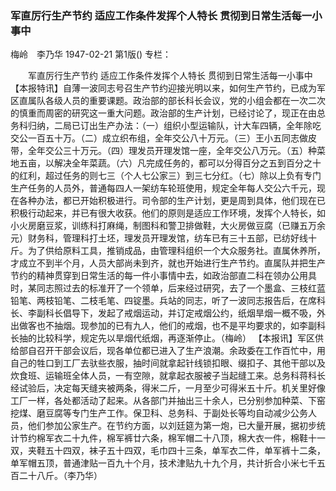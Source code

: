 ### 军直厉行生产节约  适应工作条件发挥个人特长  贯彻到日常生活每一小事中
梅岭　李乃华
1947-02-21
第1版()
专栏：

　　军直厉行生产节约
    适应工作条件发挥个人特长
    贯彻到日常生活每一小事中
    【本报特讯】自薄一波同志号召生产节约迎接光明以来，如何生产节约，已成为军区直属队各级人员的重要课题。政治部的部长科长会议，党的小组会都在一次二次的慎重而周密的研究这一重大问题。政治部的生产计划，已经讨论了，现正在由总务科归纳，二局已订出生产办法：（一）组织小型运输队，计大车四辆，全年除吃交公一百五十万。（二）成立织布组，全年交公八十万元。（三）王小五同志做皮带，全年交公三十万元。（四）理发员开理发馆一座，全年交公八万元。（五）种菜地五亩，以解决全年菜蔬。（六）凡完成任务的，都可以分得百分之五到百分之十的红利，超过任务的则七三（个人七公家三）到三七分红。（七）除以上负有专门生产任务的人员外，普通每四人一架纺车轮班使用，规定全年每人交公六千元，现在各种办法，都已开始积极进行。司令部的生产计划，更是周到具体，他们现在已积极行动起来，并已有很大收获。他们的原则是适应工作环境，发挥个人特长，如小火房磨豆浆，训练科打麻绳，制图科和警卫排做鞋，大火房做豆腐（已赚五万余元）财务科，管理科打土坯，理发员开理发馆，纺车已有三十五部，已纺好线十斤。为了供给原料工具，推销成品，由管理科组织一个大众服务社。直属休养所，才成立不到半个月，人员大部尚未到齐，就也开始进行生产节约。直属队并把生产节约的精神贯穿到日常生活的每一件小事情中去，如政治部直二科在领办公用具时，某同志照过去的标准开了一个领单，后来经过研究，去了一个墨盒、三枝红蓝铅笔、两枝铅笔、二枝毛笔、四锭墨。兵站的同志，听了一波同志报告后，在席科长、李副科长倡导下，发起了戒烟运动，并订定戒烟公约，纸烟旱烟一概不吸，外出做客也不抽烟。现参加的已有九人，他们的戒烟，也不是平均要求的，如李副科长抽的比较科学，规定先以旱烟代纸烟，再逐渐停止。（梅岭）
    【本报讯】军区供给部自召开干部会议后，现各单位都已进入了生产浪潮。余政委在工作百忙中，用自己的牲口到工厂去驮些衣服，抽时间就拿起针线锁扣眼、缀扣子、其他干部以及炊食班、运输班全体人员，一有空隙，就拿起衣服被子当起缝工来。总务科蒋科长经试验后，决定每天缝夹被两条，得米二斤，一月至少可得米五十斤。机关里好像工厂一样，各处都活动了起来。从各部门并抽出三十余人，已分别参加种菜、下窑挖煤、磨豆腐等专门生产工作。保卫科、总务科、于副处长等均自动减少公务人员，他们参加公家生产。在节约方面，以刘廷筵为第一炮，已大量开展，据初步统计节约棉军衣二十九件，棉军裤廿六条，棉军帽二十八顶，棉大衣一件，棉鞋十一双，夹鞋五十四双，袜子五十四双，毛巾四十三条，单军衣二件，单军裤十二条，单军帽五顶，普通津贴一百九十个月，技术津贴九十九个月，共计折合小米七千五百二十八斤。（李乃华）
